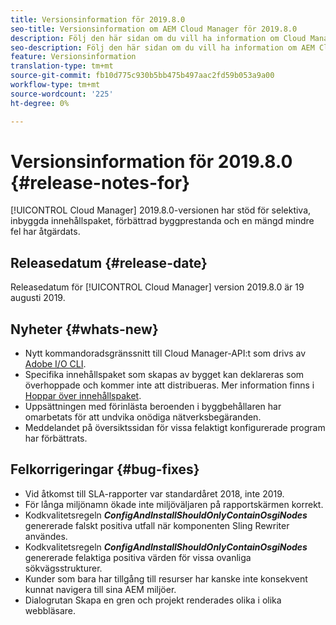 ```yaml
---
title: Versionsinformation för 2019.8.0
seo-title: Versionsinformation om AEM Cloud Manager för 2019.8.0
description: Följ den här sidan om du vill ha information om Cloud Manager version 2019.8.0.
seo-description: Följ den här sidan om du vill ha information om AEM Cloud Manager version 2019.8.0.
feature: Versionsinformation
translation-type: tm+mt
source-git-commit: fb10d775c930b5bb475b497aac2fd59b053a9a00
workflow-type: tm+mt
source-wordcount: '225'
ht-degree: 0%

---
```


# Versionsinformation för 2019.8.0 {#release-notes-for}

[!UICONTROL Cloud Manager] 2019.8.0-versionen har stöd för selektiva, inbyggda innehållspaket, förbättrad byggprestanda och en mängd mindre fel har åtgärdats.

## Releasedatum {#release-date}

Releasedatum för [!UICONTROL Cloud Manager] version 2019.8.0 är 19 augusti 2019.

## Nyheter {#whats-new}

* Nytt kommandoradsgränssnitt till Cloud Manager-API:t som drivs av [Adobe I/O CLI](https://github.com/adobe/aio-cli-plugin-cloudmanager).
* Specifika innehållspaket som skapas av bygget kan deklareras som överhoppade och kommer inte att distribueras. Mer information finns i [Hoppar över innehållspaket](/help/using/setting-up-project.md#skipping-content-packages).
* Uppsättningen med förinlästa beroenden i byggbehållaren har omarbetats för att undvika onödiga nätverksbegäranden.
* Meddelandet på översiktssidan för vissa felaktigt konfigurerade program har förbättrats.

## Felkorrigeringar {#bug-fixes}

* Vid åtkomst till SLA-rapporter var standardåret 2018, inte 2019.
* För långa miljönamn ökade inte miljöväljaren på rapportskärmen korrekt.
* Kodkvalitetsregeln ***ConfigAndInstallShouldOnlyContainOsgiNodes*** genererade falskt positiva utfall när komponenten Sling Rewriter användes.
* Kodkvalitetsregeln ***ConfigAndInstallShouldOnlyContainOsgiNodes*** genererade felaktiga positiva värden för vissa ovanliga sökvägsstrukturer.
* Kunder som bara har tillgång till resurser har kanske inte konsekvent kunnat navigera till sina AEM miljöer.
* Dialogrutan Skapa en gren och projekt renderades olika i olika webbläsare.
